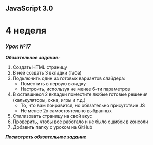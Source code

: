 JavaScript 3.0
--------------
4 неделя
========

### *Урок №17*

__*Обязательное задание:*__
1. Создать HTML страницу
2. В ней создать 3 вкладки (таба)
3. Подключить один из готовых вариантов слайдера:
   * Поместить в первую вкладку
   * Настроить, используя не менее 6-ти параметров
4. В оставшиеся 2 вкладки поместите любые готовые решения (калькуляторы, окна, игры и т.д.)
   * То, что вам понравится, но обязательно присутствие JS
   * Не менее 2х самостоятельно выбранных
5. Стилизовать страницу на свой вкус
6. Проверить, чтобы все работало и не было ошибок в консоли
7. Добавить папку с уроком на GitHub

__*[Посмотреть обязательное задание](https://rawgit.com/webdevkonstantin/js3.0/master/lesson-17/index.html)*__